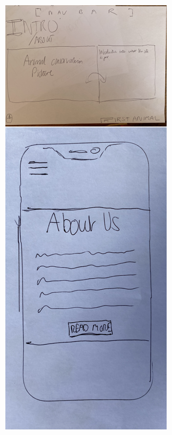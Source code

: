 <img src="one-world/assets/images/intro.jpg">
<br>
<img src="one-world/assets/images/about-mob.jpg">